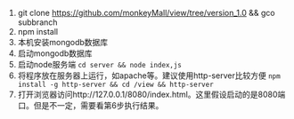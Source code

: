 1. git clone https://github.com/monkeyMall/view/tree/version_1.0 && gco subbranch
2. npm install
3. 本机安装mongodb数据库
4. 启动mongodb数据库
5. 启动node服务端 `cd server && node index,js`
6. 将程序放在服务器上运行，如apache等。建议使用http-server比较方便 `npm install -g http-server && cd /view && http-server`
7. 打开浏览器访问http://127.0.0.1/8080/index.html。这里假设启动的是8080端口。但是不一定，需要看第6步执行结果。